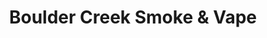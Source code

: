 ---
title: "Boulder Creek Smoke & Vape"
url: /boulder-creek/boulder-creek-smoke-und-vape/
shop: Tabak
---